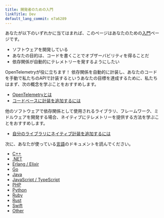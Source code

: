```yaml
---
title: 開発者のための入門
linkTitle: Dev
default_lang_commit: e7a6289
---
```


あなたが以下のいずれかに当てはまれば、このページはあなたのための[入門](..)ページです。

- ソフトウェアを開発している
- あなたの目的は、コードを書くことでオブザーバビリティを得ることだ
- 依存関係が自動的にテレメトリーを発するようにしたい

OpenTelemetryが役に立ちます！
依存関係を自動的に計装し、あなたのコードを手動で私たちのAPIで計装するというあなたの目標を達成するために、私たちはまず、次の概念を学ぶことをおすすめします。

- [OpenTelemetryとは](../../what-is-opentelemetry/)
- [コードベースに計装を追加するには](../../concepts/instrumentation/code-based/)

他のソフトウェアで依存関係として使用されるライブラリ、フレームワーク、ミドルウェアを開発する場合、ネイティブにテレメトリーを提供する方法を学ぶことをおすすめします。

- [自分のライブラリにネイティブ計装を追加するには](../../concepts/instrumentation/libraries/)

次に、あなたが使っている[言語](../../languages/)のドキュメントを読んでください。

- [C++](../../languages/cpp/)
- [.NET](../../languages/dotnet/)
- [Erlang / Elixir](../../languages/erlang/)
- [Go](../../languages/go/)
- [Java](../../languages/java/)
- [JavaScript / TypeScript](../../languages/js/)
- [PHP](../../languages/php/)
- [Python](../../languages/python/)
- [Ruby](../../languages/ruby/)
- [Rust](../../languages/rust/)
- [Swift](../../languages/swift/)
- [Other](../../languages/other/)
